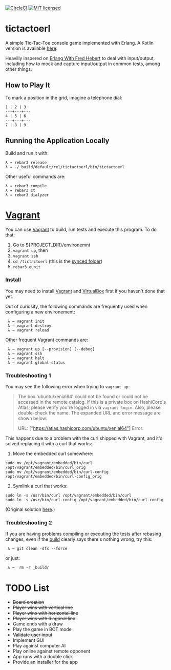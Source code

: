 [![CircleCI](https://circleci.com/gh/rafaelfiume/tictactoerl/tree/master.svg?style=svg)](https://circleci.com/gh/rafaelfiume/tictactoerl/tree/master) [![MIT licensed](https://img.shields.io/badge/license-MIT-blue.svg)](https://github.com/rafaelfiume/tictactoerl/blob/master/LICENSE)
# tictactoerl

A simple Tic-Tac-Toe console game implemented with Erlang. A Kotlin version is available [here](https://github.com/rafaelfiume/tictactoe).

Heavilly inspered on [Erlang With Fred Hebert](https://howistart.org/posts/erlang/1) to deal with input/output, including how to mock and capture input/output in common tests, among other things. 

## How to Play It

To mark a position in the grid, imagine a telephone dial:

    1 | 2 | 3
    ---+---+---
    4 | 5 | 6
    ---+---+---
    7 | 8 | 9

## Running the Application Locally

Build and run it with:

    λ → rebar3 release
    λ → ./_build/default/rel/tictactoerl/bin/tictactoerl

Other useful commands are:

    λ → rebar3 compile
    λ → rebar3 ct
    λ → rebar3 dialyzer


# [Vagrant](#vagrant)

You can use [Vagrant](https://www.vagrantup.com) to build, run tests and execute this program. To do that:

1. Go to ${PROJECT_DIR}/environemnt
2. `vagrant up`, then
3. `vagrant ssh`
4. `cd /tictactoerl` (this is the [synced folder](https://www.vagrantup.com/docs/synced-folders/))
5. `rebar3 eunit`

### Install

You may need to install [Vagrant](https://www.vagrantup.com/downloads.html) and [VirtualBox](https://www.virtualbox.org/wiki/Downloads) first if you haven't done that yet.

Out of curiosity, the following commands are frequently used when configuring a new environement:

     λ → vagrant init
     λ → vagrant destroy
     λ → vagrant reload

Other frequent Vagrant commands are:

     λ → vagrant up [--provision] [--debug]
     λ → vagrant ssh
     λ → vagrant halt
     λ → vagrant global-status

### Troubleshooting 1

You may see the following error when trying to `vagrant up`:

> The box 'ubuntu/xenial64' could not be found or
could not be accessed in the remote catalog. If this is a private
box on HashiCorp's Atlas, please verify you're logged in via
`vagrant login`. Also, please double-check the name. The expanded
URL and error message are shown below:
>
> URL: ["https://atlas.hashicorp.com/ubuntu/xenial64"]
Error: 

This happens due to a problem with the curl shipped with Vagrant, and it's solved replacing it with a curl that works:

1. Move the embedded curl somewhere:

```shell-script
sudo mv /opt/vagrant/embedded/bin/curl /opt/vagrant/embedded/bin/curl_orig
sudo mv /opt/vagrant/embedded/bin/curl-config /opt/vagrant/embedded/bin/curl-config_orig
```

2. Symlink a curl that works:

```shell-script
sudo ln -s /usr/bin/curl /opt/vagrant/embedded/bin/curl
sudo ln -s /usr/bin/curl-config /opt/vagrant/embedded/bin/curl-config
```

(Original solution [here](https://github.com/mitchellh/vagrant/issues/5016).)

### Troubleshooting 2

If you are having problems compiling or executing the tests after rebasing changes, even if the [build](https://circleci.com/gh/rafaelfiume/tictactoerl) clearly says there's nothing wrong, try this:

     λ → git clean -dfx --force

or just:

     λ →  rm -r _build/


# TODO List

* ~~Board creation~~
* ~~Player wins with vertical line~~
* ~~Player wins with horizontal line~~
* ~~Player wins with diagonal line~~
* Game ends with a draw
* Play the game in BOT mode
* ~~Validate user input~~
* Implement GUI
* Play against computer AI
* Play online against remote opponent
* App runs with a double click
* Provide an installer for the app
